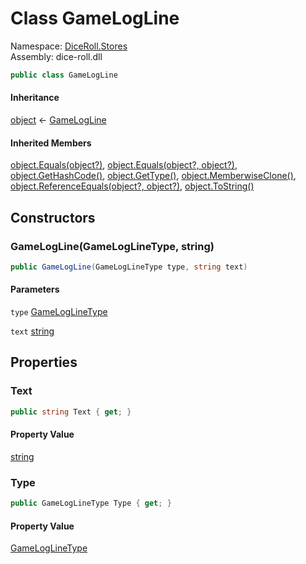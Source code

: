 # <a id="DiceRoll_Stores_GameLogLine"></a> Class GameLogLine

Namespace: [DiceRoll.Stores](DiceRoll.Stores.md)  
Assembly: dice\-roll.dll  

```csharp
public class GameLogLine
```

#### Inheritance

[object](https://learn.microsoft.com/dotnet/api/system.object) ← 
[GameLogLine](DiceRoll.Stores.GameLogLine.md)

#### Inherited Members

[object.Equals\(object?\)](https://learn.microsoft.com/dotnet/api/system.object.equals\#system\-object\-equals\(system\-object\)), 
[object.Equals\(object?, object?\)](https://learn.microsoft.com/dotnet/api/system.object.equals\#system\-object\-equals\(system\-object\-system\-object\)), 
[object.GetHashCode\(\)](https://learn.microsoft.com/dotnet/api/system.object.gethashcode), 
[object.GetType\(\)](https://learn.microsoft.com/dotnet/api/system.object.gettype), 
[object.MemberwiseClone\(\)](https://learn.microsoft.com/dotnet/api/system.object.memberwiseclone), 
[object.ReferenceEquals\(object?, object?\)](https://learn.microsoft.com/dotnet/api/system.object.referenceequals), 
[object.ToString\(\)](https://learn.microsoft.com/dotnet/api/system.object.tostring)

## Constructors

### <a id="DiceRoll_Stores_GameLogLine__ctor_DiceRoll_Stores_GameLogLineType_System_String_"></a> GameLogLine\(GameLogLineType, string\)

```csharp
public GameLogLine(GameLogLineType type, string text)
```

#### Parameters

`type` [GameLogLineType](DiceRoll.Stores.GameLogLineType.md)

`text` [string](https://learn.microsoft.com/dotnet/api/system.string)

## Properties

### <a id="DiceRoll_Stores_GameLogLine_Text"></a> Text

```csharp
public string Text { get; }
```

#### Property Value

 [string](https://learn.microsoft.com/dotnet/api/system.string)

### <a id="DiceRoll_Stores_GameLogLine_Type"></a> Type

```csharp
public GameLogLineType Type { get; }
```

#### Property Value

 [GameLogLineType](DiceRoll.Stores.GameLogLineType.md)

